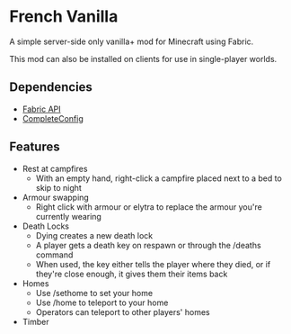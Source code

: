 # French Vanilla

A simple server-side only vanilla+ mod for Minecraft using Fabric.

This mod can also be installed on clients for use in single-player worlds.

## Dependencies

- [Fabric API](https://www.curseforge.com/minecraft/mc-mods/fabric-api)
- [CompleteConfig](https://www.curseforge.com/minecraft/mc-mods/completeconfig)

## Features

- Rest at campfires
    - With an empty hand, right-click a campfire placed next to a bed to skip to night
- Armour swapping
    - Right click with armour or elytra to replace the armour you're currently wearing
- Death Locks
    - Dying creates a new death lock
    - A player gets a death key on respawn or through the /deaths command
    - When used, the key either tells the player where they died, or if they're close enough, it gives them their items
      back
- Homes
    - Use /sethome to set your home
    - Use /home to teleport to your home
    - Operators can teleport to other players' homes
- Timber
